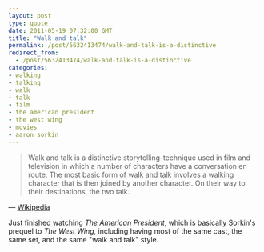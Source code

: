 ```yaml
---
layout: post
type: quote
date: 2011-05-19 07:32:00 GMT
title: "Walk and talk"
permalink: /post/5632413474/walk-and-talk-is-a-distinctive
redirect_from: 
  - /post/5632413474/walk-and-talk-is-a-distinctive
categories:
- walking
- talking
- walk
- talk
- film
- the american president
- the west wing
- movies
- aaron sorkin
---
```

<blockquote>Walk and talk is a distinctive storytelling-technique used in film and television in which a number of characters have a conversation en route. The most basic form of walk and talk involves a walking character that is then joined by another character. On their way to their destinations, the two talk.</blockquote>
<p>— <a href="http://en.wikipedia.org/wiki/Walk_and_talk">Wikipedia</a></p>
 
 <p>Just finished watching <i>The American President</i>, which is basically Sorkin's prequel to <i>The West Wing</i>, including having most of the same cast, the same set, and the same "walk and talk" style.</p>
